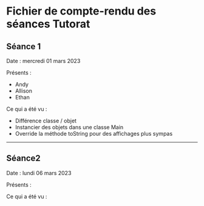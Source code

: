 # Fichier de compte-rendu des séances Tutorat

## Séance 1

Date : mercredi 01 mars 2023

Présents :
- Andy
- Allison
- Ethan

Ce qui a été vu :
- Différence classe / objet
- Instancier des objets dans une classe Main
- Override la méthode toString pour des affichages plus sympas

---
## Séance2
Date : lundi 06 mars 2023

Présents :

Ce qui a été vu :
